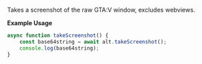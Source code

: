 Takes a screenshot of the raw GTA:V window, excludes webviews.

**Example Usage**

```js
async function takeScreenshot() {
    const base64string = await alt.takeScreenshot();
    console.log(base64string);
}
```
